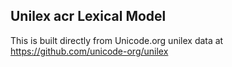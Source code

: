 Unilex acr Lexical Model
----------------------

This is built directly from Unicode.org unilex data at
https://github.com/unicode-org/unilex
